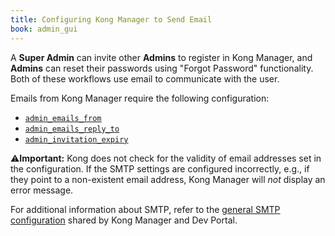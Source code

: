 ```yaml
---
title: Configuring Kong Manager to Send Email
book: admin_gui
---
```


A **Super Admin** can invite other **Admins** to register in Kong Manager, and **Admins** 
can reset their passwords using "Forgot Password" functionality. Both of these 
workflows use email to communicate with the user. 

Emails from Kong Manager require the following configuration:

* [`admin_emails_from`](/enterprise/{{page.kong_version}}/property-reference/#admin_emails_from)
* [`admin_emails_reply_to`](/enterprise/{{page.kong_version}}/property-reference/#admin_emails_reply_to)
* [`admin_invitation_expiry`](/enterprise/{{page.kong_version}}/property-reference/#admin_invitation_expiry)

⚠️**Important:** Kong does not check for the validity of email
addresses set in the configuration. If the SMTP settings are 
configured incorrectly, e.g., if they point to a non-existent 
email address, Kong Manager will _not_ display an error message. 

For additional information about SMTP, refer to the 
[general SMTP configuration](/enterprise/{{page.kong_version}}/property-reference/#general-smtp-configuration) 
shared by Kong Manager and Dev Portal.
